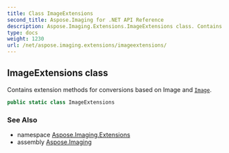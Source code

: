 ```yaml
---
title: Class ImageExtensions
second_title: Aspose.Imaging for .NET API Reference
description: Aspose.Imaging.Extensions.ImageExtensions class. Contains extension methods for conversions based on Image and Image
type: docs
weight: 1230
url: /net/aspose.imaging.extensions/imageextensions/
---
```

## ImageExtensions class

Contains extension methods for conversions based on Image and [`Image`](../../aspose.imaging/image/).

```csharp
public static class ImageExtensions
```

### See Also

* namespace [Aspose.Imaging.Extensions](../../aspose.imaging.extensions/)
* assembly [Aspose.Imaging](../../)


